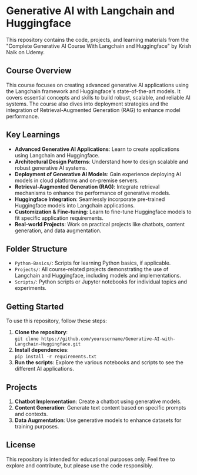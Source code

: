 # Generative AI with Langchain and Huggingface

This repository contains the code, projects, and learning materials from the "Complete Generative AI Course With Langchain and Huggingface" by Krish Naik on Udemy.

## Course Overview
This course focuses on creating advanced generative AI applications using the Langchain framework and Huggingface's state-of-the-art models. It covers essential concepts and skills to build robust, scalable, and reliable AI systems. The course also dives into deployment strategies and the integration of Retrieval-Augmented Generation (RAG) to enhance model performance.

## Key Learnings
- **Advanced Generative AI Applications**: Learn to create applications using Langchain and Huggingface.
- **Architectural Design Patterns**: Understand how to design scalable and robust generative AI systems.
- **Deployment of Generative AI Models**: Gain experience deploying AI models in cloud platforms and on-premise servers.
- **Retrieval-Augmented Generation (RAG)**: Integrate retrieval mechanisms to enhance the performance of generative models.
- **Huggingface Integration**: Seamlessly incorporate pre-trained Huggingface models into Langchain applications.
- **Customization & Fine-tuning**: Learn to fine-tune Huggingface models to fit specific application requirements.
- **Real-world Projects**: Work on practical projects like chatbots, content generation, and data augmentation.

## Folder Structure
- `Python-Basics/`: Scripts for learning Python basics, if applicable.
- `Projects/`: All course-related projects demonstrating the use of Langchain and Huggingface, including models and implementations.
- `Scripts/`: Python scripts or Jupyter notebooks for individual topics and experiments.

## Getting Started
To use this repository, follow these steps:

1. **Clone the repository**:  
   `git clone https://github.com/yourusername/Generative-AI-with-Langchain-Huggingface.git`
2. **Install dependencies**:  
   `pip install -r requirements.txt`
3. **Run the scripts**: Explore the various notebooks and scripts to see the different AI applications.

## Projects
1. **Chatbot Implementation**: Create a chatbot using generative models.
2. **Content Generation**: Generate text content based on specific prompts and contexts.
3. **Data Augmentation**: Use generative models to enhance datasets for training purposes.

## License
This repository is intended for educational purposes only. Feel free to explore and contribute, but please use the code responsibly.

